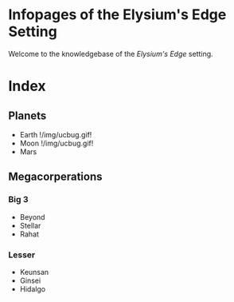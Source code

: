 # Infopages of the Elysium's Edge Setting
Welcome to the knowledgebase of the *Elysium's Edge* setting.

# Index
## Planets
- Earth !/img/ucbug.gif!
- Moon !/img/ucbug.gif!
- Mars
## Megacorperations
### Big 3
- Beyond
- Stellar
- Rahat
### Lesser
- Keunsan
- Ginsei
- Hidalgo
